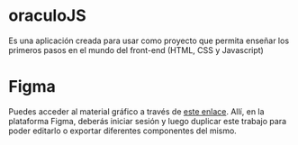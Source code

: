 # oraculoJS
Es una aplicación creada para usar como proyecto que permita enseñar los primeros pasos en el mundo del front-end (HTML, CSS y Javascript)

# Figma
Puedes acceder al material gráfico a través de [este enlace](https://www.figma.com/file/0A5JfV6Dovk7XIgLovyXp2/oraculoJS?node-id=1%3A1750). Allí, en la plataforma Figma, deberás iniciar sesión y luego duplicar este trabajo para poder editarlo o exportar diferentes componentes del mismo.
